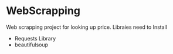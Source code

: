 # WebScrapping
Web scrapping project for looking up price.
Libraies need to Install
- Requests Library
- beautifulsoup
